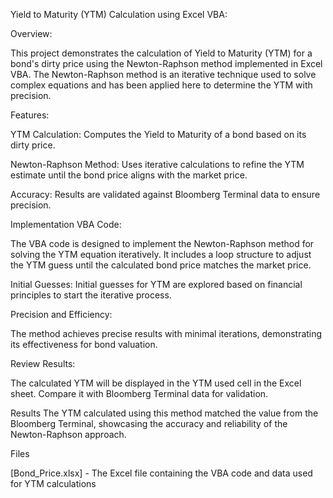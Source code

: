 
Yield to Maturity (YTM) Calculation using Excel VBA:

Overview:

This project demonstrates the calculation of Yield to Maturity (YTM) for a bond's dirty price using the Newton-Raphson method implemented in Excel VBA. 
The Newton-Raphson method is an iterative technique used to solve complex equations and has been applied here to determine the YTM with precision.

Features:

YTM Calculation: Computes the Yield to Maturity of a bond based on its dirty price.

Newton-Raphson Method: Uses iterative calculations to refine the YTM estimate until the bond price aligns with the market price.

Accuracy: Results are validated against Bloomberg Terminal data to ensure precision.

Implementation
VBA Code:

The VBA code is designed to implement the Newton-Raphson method for solving the YTM equation iteratively.
It includes a loop structure to adjust the YTM guess until the calculated bond price matches the market price.

Initial Guesses:
Initial guesses for YTM are explored based on financial principles to start the iterative process.

Precision and Efficiency:

The method achieves precise results with minimal iterations, demonstrating its effectiveness for bond valuation.

Review Results:

The calculated YTM will be displayed in the YTM used cell in the Excel sheet. Compare it with Bloomberg Terminal data for validation.

Results
The YTM calculated using this method matched the value from the Bloomberg Terminal, showcasing the accuracy and reliability of the Newton-Raphson approach.

Files

[Bond_Price.xlsx] - The Excel file containing the VBA code and data used for YTM calculations
